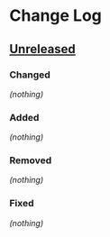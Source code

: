 # Change Log

## [Unreleased]
### Changed
_(nothing)_
### Added
_(nothing)_
### Removed
_(nothing)_
### Fixed
_(nothing)_

[Unreleased]: https://github.com/deg/iron/compare/6e80201...HEAD
